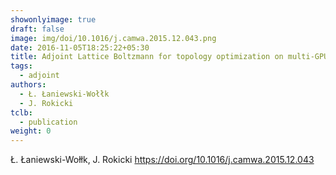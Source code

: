 ```yaml
---
showonlyimage: true
draft: false
image: img/doi/10.1016/j.camwa.2015.12.043.png
date: 2016-11-05T18:25:22+05:30
title: Adjoint Lattice Boltzmann for topology optimization on multi-GPU architecture
tags:
  - adjoint
authors:
  - Ł. Łaniewski-Wołłk
  - J. Rokicki
tclb:
  - publication
weight: 0
---
```


Ł. Łaniewski-Wołłk, J. Rokicki
https://doi.org/10.1016/j.camwa.2015.12.043
